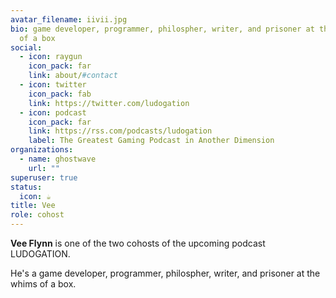 ```yaml
---
avatar_filename: iivii.jpg
bio: game developer, programmer, philospher, writer, and prisoner at the whims
  of a box
social:
  - icon: raygun
    icon_pack: far
    link: about/#contact
  - icon: twitter
    icon_pack: fab
    link: https://twitter.com/ludogation
  - icon: podcast
    icon_pack: far
    link: https://rss.com/podcasts/ludogation
    label: The Greatest Gaming Podcast in Another Dimension
organizations:
  - name: ghostwave
    url: ""
superuser: true
status:
  icon: ☕️
title: Vee
role: cohost
---
```

**Vee Flynn** is one of the two cohosts of the upcoming podcast LUDOGATION.


He's a game developer, programmer, philospher, writer, and prisoner at the whims of a box.